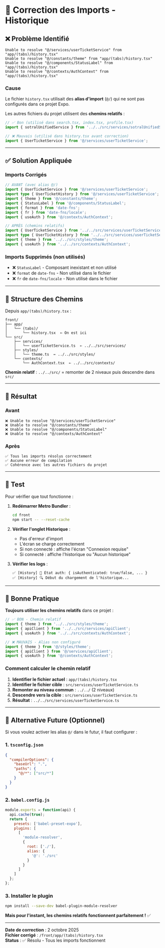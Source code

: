 # 🔧 Correction des Imports - Historique

## ❌ Problème Identifié

```
Unable to resolve "@/services/userTicketService" from "app/(tabs)/history.tsx"
Unable to resolve "@/constants/theme" from "app/(tabs)/history.tsx"
Unable to resolve "@/components/StatusLabel" from "app/(tabs)/history.tsx"
Unable to resolve "@/contexts/AuthContext" from "app/(tabs)/history.tsx"
```

### Cause

Le fichier `history.tsx` utilisait des **alias d'import** (`@/`) qui ne sont pas configurés dans ce projet Expo.

Les autres fichiers du projet utilisent des **chemins relatifs** :
```typescript
// ✅ Bon (utilisé dans search.tsx, index.tsx, profile.tsx)
import { sotralUnifiedService } from '../../src/services/sotralUnifiedService';

// ❌ Mauvais (utilisé dans history.tsx avant correction)
import { UserTicketService } from '@/services/userTicketService';
```

---

## ✅ Solution Appliquée

### Imports Corrigés

```typescript
// AVANT (avec alias @/)
import { UserTicketService } from '@/services/userTicketService';
import type { UserTicketHistory } from '@/services/userTicketService';
import { theme } from '@/constants/theme';
import { StatusLabel } from '@/components/StatusLabel';
import { format } from 'date-fns';
import { fr } from 'date-fns/locale';
import { useAuth } from '@/contexts/AuthContext';

// APRÈS (chemins relatifs)
import { UserTicketService } from '../../src/services/userTicketService';
import type { UserTicketHistory } from '../../src/services/userTicketService';
import { theme } from '../../src/styles/theme';
import { useAuth } from '../../src/contexts/AuthContext';
```

### Imports Supprimés (non utilisés)

- ❌ `StatusLabel` - Composant inexistant et non utilisé
- ❌ `format` de `date-fns` - Non utilisé dans le fichier
- ❌ `fr` de `date-fns/locale` - Non utilisé dans le fichier

---

## 📁 Structure des Chemins

Depuis `app/(tabs)/history.tsx` :

```
front/
├── app/
│   └── (tabs)/
│       └── history.tsx  ← On est ici
└── src/
    ├── services/
    │   └── userTicketService.ts  ← ../../src/services/
    ├── styles/
    │   └── theme.ts  ← ../../src/styles/
    └── contexts/
        └── AuthContext.tsx  ← ../../src/contexts/
```

**Chemin relatif** : `../../src/` = remonter de 2 niveaux puis descendre dans `src/`

---

## 🎯 Résultat

### Avant
```
❌ Unable to resolve "@/services/userTicketService"
❌ Unable to resolve "@/constants/theme"
❌ Unable to resolve "@/components/StatusLabel"
❌ Unable to resolve "@/contexts/AuthContext"
```

### Après
```
✅ Tous les imports résolus correctement
✅ Aucune erreur de compilation
✅ Cohérence avec les autres fichiers du projet
```

---

## 🧪 Test

Pour vérifier que tout fonctionne :

1. **Redémarrer Metro Bundler** :
   ```bash
   cd front
   npm start -- --reset-cache
   ```

2. **Vérifier l'onglet Historique** :
   - Pas d'erreur d'import
   - L'écran se charge correctement
   - Si non connecté : affiche l'écran "Connexion requise"
   - Si connecté : affiche l'historique ou "Aucun historique"

3. **Vérifier les logs** :
   ```
   ✅ [History] 🔐 État auth: { isAuthenticated: true/false, ... }
   ✅ [History] 🔍 Début du chargement de l'historique...
   ```

---

## 📝 Bonne Pratique

**Toujours utiliser les chemins relatifs** dans ce projet :

```typescript
// ✅ BON - Chemin relatif
import { theme } from '../../src/styles/theme';
import { apiClient } from '../../src/services/apiClient';
import { useAuth } from '../../src/contexts/AuthContext';

// ❌ MAUVAIS - Alias non configuré
import { theme } from '@/styles/theme';
import { apiClient } from '@/services/apiClient';
import { useAuth } from '@/contexts/AuthContext';
```

### Comment calculer le chemin relatif

1. **Identifier le fichier actuel** : `app/(tabs)/history.tsx`
2. **Identifier le fichier cible** : `src/services/userTicketService.ts`
3. **Remonter au niveau commun** : `../../` (2 niveaux)
4. **Descendre vers la cible** : `src/services/userTicketService.ts`
5. **Résultat** : `../../src/services/userTicketService.ts`

---

## 🔮 Alternative Future (Optionnel)

Si vous voulez activer les alias `@/` dans le futur, il faut configurer :

### 1. `tsconfig.json`

```json
{
  "compilerOptions": {
    "baseUrl": ".",
    "paths": {
      "@/*": ["src/*"]
    }
  }
}
```

### 2. `babel.config.js`

```javascript
module.exports = function(api) {
  api.cache(true);
  return {
    presets: ['babel-preset-expo'],
    plugins: [
      [
        'module-resolver',
        {
          root: ['./'],
          alias: {
            '@': './src'
          }
        }
      ]
    ]
  };
};
```

### 3. Installer le plugin

```bash
npm install --save-dev babel-plugin-module-resolver
```

**Mais pour l'instant, les chemins relatifs fonctionnent parfaitement !** ✅

---

**Date de correction** : 2 octobre 2025  
**Fichier corrigé** : `/front/app/(tabs)/history.tsx`  
**Status** : ✅ Résolu - Tous les imports fonctionnent
